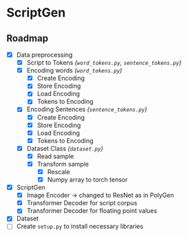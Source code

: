 # ScriptGen

## Roadmap
- [x] Data preprocessing
    - [x] Script to Tokens _(`word_tokens.py`, `sentence_tokens.py`)_
    - [x] Encoding words _(`word_tokens.py`)_
        - [x] Create Encoding
        - [x] Store Encoding
        - [x] Load Encoding
        - [x] Tokens to Encoding
    - [x] Encoding Sentences _(`sentence_tokens.py`)_
        - [x] Create Encoding
        - [x] Store Encoding
        - [x] Load Encoding
        - [x] Tokens to Encoding
    - [x] Dataset Class _(`dataset.py`)_
        - [x] Read sample
        - [x] Transform sample
            - [x] Rescale
            - [x] Numpy array to torch tensor
- [x] ScriptGen
    - [x] Image Encoder -> changed to ResNet as in PolyGen
    - [x] Transformer Decoder for script corpus
    - [x] Transformer Decoder for floating point values
- [x] Dataset
- [ ] Create `setup.py` to install necessary libraries
